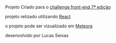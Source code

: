 Projeto Criado para o [challenge front-end 7ª edição](https://www.alura.com.br/challenges/front-end-7)

projeto relizado utilizando [React](https://reactjs.org/)

o projeto pode ser vizualizado em [Meteora](https://meteora-tawny.vercel.app/)

desenvolvido por Lucas Seixas
